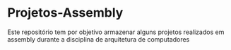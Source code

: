 # Projetos-Assembly
Este repositório tem por objetivo armazenar alguns projetos realizados em assembly durante a disciplina de arquitetura de computadores
